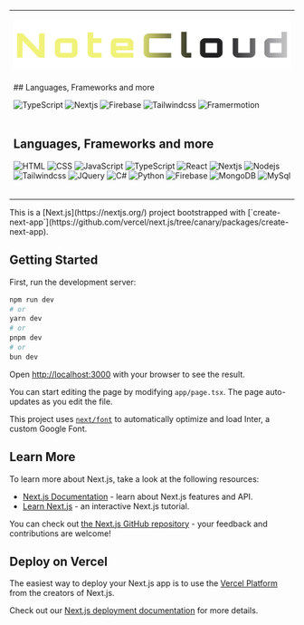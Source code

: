 
<table>
 <tr>
  <td>
  <p align="center">
   <img src="assets/NoteClound-09-02-2024.png" alt="NoteClound Logo" width="900">
  </p>
  
  </tr>
 </td>
 


 <tr>
  <td>
     ## Languages, Frameworks and more
    
  ![TypeScript](https://img.shields.io/badge/-TypeScript-090909?style=for-the-badge&logo=typescript&logoColor=white)
  ![Nextjs](https://img.shields.io/badge/-Nextjs-090909?style=for-the-badge&logo=nextdotjs&logoColor=white)
     ![Firebase](https://img.shields.io/badge/-Firebase-090909?style=for-the-badge&logo=firebase&logoColor=white)
     ![Tailwindcss](https://img.shields.io/badge/-TailwindCSS-090909?style=for-the-badge&logo=tailwindcss&logoColor=white)
     ![Framermotion](https://img.shields.io/badge/-Framer-090909?style=for-the-badge&logo=Framer&logoColor=white)
  </td>
</tr>

<tr> 
 <td>
   
   ## Languages, Frameworks and more
   ![HTML](https://img.shields.io/badge/-HTML-090909?style=for-the-badge&logo=html5&logoColor=white)
   ![CSS](https://img.shields.io/badge/-CSS-090909?style=for-the-badge&logo=css3&logoColor=white)
   ![JavaScript](https://img.shields.io/badge/-JavaScript-090909?style=for-the-badge&logo=JavaScript&logoColor=white)
   ![TypeScript](https://img.shields.io/badge/-TypeScript-090909?style=for-the-badge&logo=typescript&logoColor=white)
   ![React](https://img.shields.io/badge/-React-090909?style=for-the-badge&logo=react&logoColor=white)
   ![Nextjs](https://img.shields.io/badge/-Nextjs-090909?style=for-the-badge&logo=nextdotjs&logoColor=white)
   ![Nodejs](https://img.shields.io/badge/-Nodejs-090909?style=for-the-badge&logo=nodedotjs&logoColor=white)
   ![Tailwindcss](https://img.shields.io/badge/-Tailwind-090909?style=for-the-badge&logo=tailwindcss&logoColor=white)
   ![JQuery](https://img.shields.io/badge/-jquery-090909?style=for-the-badge&logo=jquery&logoColor=white) 
   ![C#](https://img.shields.io/badge/-C%23-090909?style=for-the-badge&logo=csharp)
   ![Python](https://img.shields.io/badge/-Python-090909?style=for-the-badge&logo=python&logoColor=white)
   ![Firebase](https://img.shields.io/badge/-Firebase-090909?style=for-the-badge&logo=firebase&logoColor=white)
   ![MongoDB](https://img.shields.io/badge/-MongoDB-090909?style=for-the-badge&logo=MongoDB&logoColor=white) 
   ![MySql](https://img.shields.io/badge/-MySql-090909?style=for-the-badge&logo=mysql&logoColor=white) 
 
 </td>
</tr>

<tr>
  <td>
 
  </td>
</tr>
<tr>
  <td>


<tr>
  <td>
   

  </td>
</tr>

  </td>
</tr>
</table>
This is a [Next.js](https://nextjs.org/) project bootstrapped with [`create-next-app`](https://github.com/vercel/next.js/tree/canary/packages/create-next-app).

## Getting Started

First, run the development server:

```bash
npm run dev
# or
yarn dev
# or
pnpm dev
# or
bun dev
```

Open [http://localhost:3000](http://localhost:3000) with your browser to see the result.

You can start editing the page by modifying `app/page.tsx`. The page auto-updates as you edit the file.

This project uses [`next/font`](https://nextjs.org/docs/basic-features/font-optimization) to automatically optimize and load Inter, a custom Google Font.

## Learn More

To learn more about Next.js, take a look at the following resources:

- [Next.js Documentation](https://nextjs.org/docs) - learn about Next.js features and API.
- [Learn Next.js](https://nextjs.org/learn) - an interactive Next.js tutorial.

You can check out [the Next.js GitHub repository](https://github.com/vercel/next.js/) - your feedback and contributions are welcome!

## Deploy on Vercel

The easiest way to deploy your Next.js app is to use the [Vercel Platform](https://vercel.com/new?utm_medium=default-template&filter=next.js&utm_source=create-next-app&utm_campaign=create-next-app-readme) from the creators of Next.js.

Check out our [Next.js deployment documentation](https://nextjs.org/docs/deployment) for more details.
